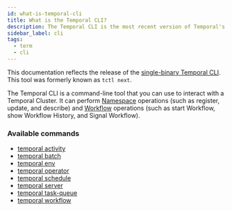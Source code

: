 ```yaml
---
id: what-is-temporal-cli
title: What is the Temporal CLI?
description: The Temporal CLI is the most recent version of Temporal's command-line tool.
sidebar_label: cli
tags:
  - term
  - cli
---
```


This documentation reflects the release of the [single-binary Temporal CLI](https://github.com/temporalio/cli).
This tool was formerly known as `tctl next`.

The Temporal CLI is a command-line tool that you can use to interact with a Temporal Cluster.
It can perform [Namespace](/concepts/what-is-a-namespace) operations (such as register, update, and describe) and [Workflow](/concepts/what-is-a-workflow) operations (such as start
Workflow, show Workflow History, and Signal Workflow).

<!-- - [How to install cli]()
- [Environment variables for tctl](/tctl-next/environment-variables) -->

### Available commands

- [temporal activity](/cli/activity/)
- [temporal batch](/cli/batch/)
- [temporal env](/cli/env/)
- [temporal operator](/cli/operator/)
- [temporal schedule](/cli/schedule/)
- [temporal server](/cli/server)
- [temporal task-queue](/cli/task-queue/)
- [temporal workflow](/cli/workflow/)
